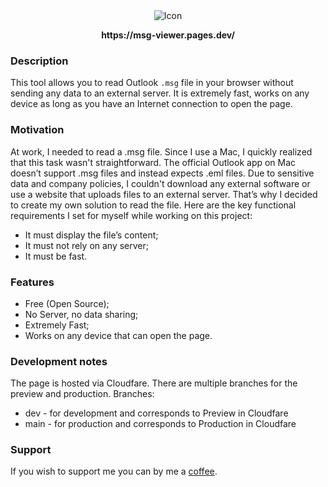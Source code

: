 <div align="center">
    <img src="https://github.com/user-attachments/assets/f065cc3a-c40b-4917-ac51-006cfbc78f0f" alt="Icon"/>
    <p><strong>https://msg-viewer.pages.dev/</strong><p>
</div>

### Description
This tool allows you to read Outlook `.msg` file in your browser without sending any data to an external server. It is extremely fast, works on any device as long as you have an Internet connection to open the page.

### Motivation
At work, I needed to read a .msg file. Since I use a Mac, I quickly realized that this task wasn't straightforward. The official Outlook app on Mac doesn’t support .msg files and instead expects .eml files. Due to sensitive data and company policies, I couldn't download any external software or use a website that uploads files to an external server. That’s why I decided to create my own solution to read the file. Here are the key functional requirements I set for myself while working on this project:
  - It must display the file’s content;
  - It must not rely on any server;
  - It must be fast.

### Features
  - Free (Open Source);
  - No Server, no data sharing;
  - Extremely Fast;
  - Works on any device that can open the page.

### Development notes
The page is hosted via Cloudfare. There are multiple branches for the preview and production.
Branches:
 - dev - for development and corresponds to Preview in Cloudfare
 - main - for production and corresponds to Production in Cloudfare

### Support
If you wish to support me you can by me a [coffee](https://buymeacoffee.com/markian98f).
